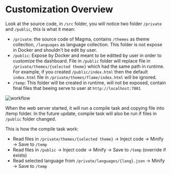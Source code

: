 # Customization Overview

Look at the source code, in `/src` folder, you will notice two folder `/private` and `/public`, this is what it mean:
* `/private`: the source code of Magma, contains `/themes` as theme collection, `/languages` as language collection. This folder is not expose in Docker and shouldn't be edit by user.
* `/public`: Expose by Docker and meant to be editted by user in order to customize the dashboard. File in `/public` folder will replace file in `/private/themes/{selected theme}` which had the same path in runtime. For example, if you created `/public/index.html` then the default `index.html` file in `/private/themes/flame/index.html` will be ignored.
* `/temp`: This folder will be created in runtime, will not be exposed, contain final files that beeing serve to user at `http://localhost:7001`

![workflow](https://i.imgur.com/X3vXKtW.png)

When the web server started, it will run a compile task and copying file into /temp folder. In the future update, compile task will also be run if files in `/public` folder changed.

This is how the compile task work:
* Read files in `/private/themes/{selected theme}` -> Inject code -> Minify -> Save to `/temp`
* Read files in `/public` -> Inject code -> Minify -> Save to `/temp` (override if exists)
* Read selected language from `/private/languages/{lang}.json` -> Minify -> Save to `/temp`